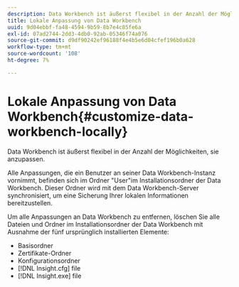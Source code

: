 ```yaml
---
description: Data Workbench ist äußerst flexibel in der Anzahl der Möglichkeiten, sie anzupassen.
title: Lokale Anpassung von Data Workbench
uuid: 9d04ebbf-fa48-4594-9b59-8b7e4c85fe6a
exl-id: 07ad2744-2dd3-4db0-92ab-05346f74a076
source-git-commit: d9df90242ef96188f4e4b5e6d04cfef196b0a628
workflow-type: tm+mt
source-wordcount: '108'
ht-degree: 7%

---
```


# Lokale Anpassung von Data Workbench{#customize-data-workbench-locally}

Data Workbench ist äußerst flexibel in der Anzahl der Möglichkeiten, sie anzupassen.

Alle Anpassungen, die ein Benutzer an seiner Data Workbench-Instanz vornimmt, befinden sich im Ordner &quot;User&quot;im Installationsordner der Data Workbench. Dieser Ordner wird mit dem Data Workbench-Server synchronisiert, um eine Sicherung Ihrer lokalen Informationen bereitzustellen.

Um alle Anpassungen an Data Workbench zu entfernen, löschen Sie alle Dateien und Ordner im Installationsordner der Data Workbench mit Ausnahme der fünf ursprünglich installierten Elemente:

* Basisordner
* Zertifikate-Ordner
* Konfigurationsordner
* [!DNL Insight.cfg] file
* [!DNL Insight.exe] file
